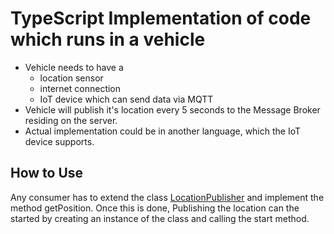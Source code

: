 # TypeScript Implementation of code which runs in a vehicle

 - Vehicle needs to have a
   - location sensor
   - internet connection
   - IoT device which can send data via MQTT
 - Vehicle will publish it's location every 5 seconds to the Message Broker residing on the server.
 - Actual implementation could be in another language, which the IoT device supports.

## How to Use

Any consumer has to extend the class [LocationPublisher](src/LocationPublisher.ts) and implement the method getPosition. Once this is done, Publishing the location can the started by creating an instance of the class and calling the start method.
